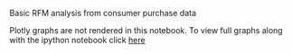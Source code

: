 Basic RFM analysis from consumer purchase data

Plotly graphs are not rendered in this notebook. To view full graphs along with the ipython notebook click [here](https://nbviewer.jupyter.org/github/soumyaiitkgp/Recommendation_system/blob/master/RFM%20analysis/RFM%20analysis.ipynb)
